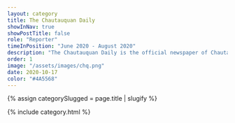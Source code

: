 ```yaml
---
layout: category
title: The Chautauquan Daily
showInNav: true
showPostTitle: false
role: "Reporter"
timeInPosition: "June 2020 - August 2020"
description: "The Chautauquan Daily is the official newspaper of Chautauqua Institution. My work at CHQ involved over 50 stories with my byline…"
order: 1
image: "/assets/images/chq.png"
date: 2020-10-17
color: "#4A5568"
---
```


{% assign categorySlugged = page.title | slugify %}

{% include category.html %}